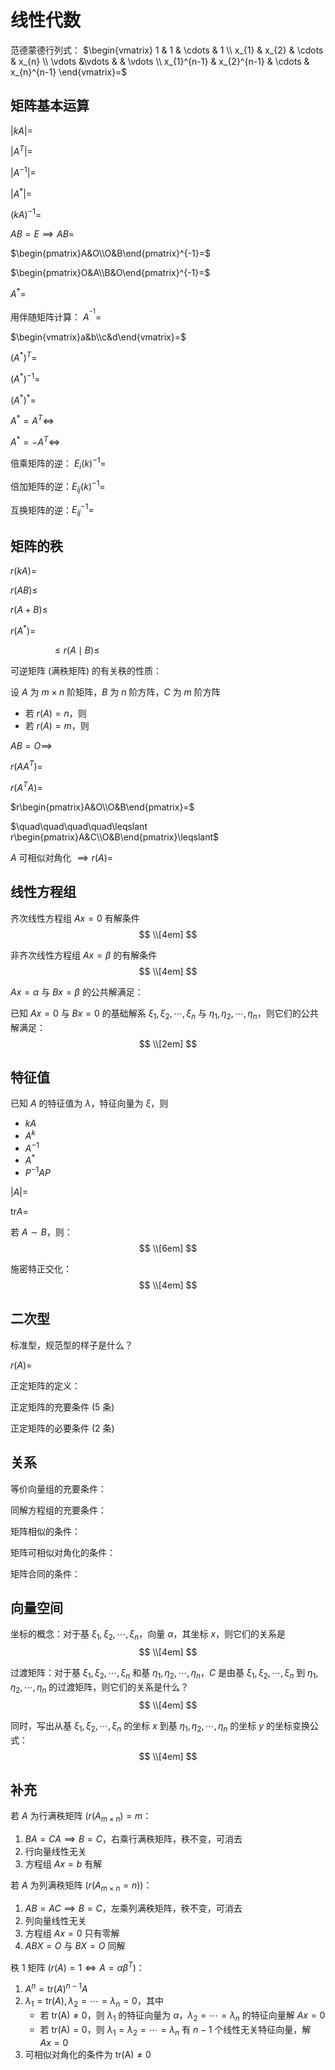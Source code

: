 # 线性代数

范德蒙德行列式：
$\begin{vmatrix} 1 & 1 & \cdots & 1 \\ x_{1} & x_{2} & \cdots & x_{n} \\ \vdots &\vdots &  & \vdots \\ x_{1}^{n-1} & x_{2}^{n-1} & \cdots & x_{n}^{n-1} \end{vmatrix}=$

## 矩阵基本运算

$\lvert kA \rvert=$

$\lvert A^{T} \rvert=$

$\lvert A^{-1} \rvert=$

$\lvert A^{*} \rvert=$

$(kA)^{-1}=$

$AB=E\implies AB=$

$\begin{pmatrix}A&O\\O&B\end{pmatrix}^{-1}=$

$\begin{pmatrix}O&A\\B&O\end{pmatrix}^{-1}=$

$A^{*}=$

用伴随矩阵计算： $A^{^{-1}}=$

$\begin{vmatrix}a&b\\c&d\end{vmatrix}=$

$(A^{*})^{T}=$

$(A^{*})^{-1}=$

$(A^{*})^{*}=$

$A^{*}=A^{T}\iff$

$A^{*}=-A^{T}\iff$

倍乘矩阵的逆： $E_{i}(k)^{-1}=$

倍加矩阵的逆：$E_{ij}(k)^{-1}=$

互换矩阵的逆：$E_{ij}^{-1}=$

## 矩阵的秩

$r(kA)=$

$r(AB)\leqslant$

$r(A+B)\leqslant$

$r(A^{*})=$

$\quad\quad\quad\quad\leqslant r(A\mid B)\leqslant$

可逆矩阵 (满秩矩阵) 的有关秩的性质：

设 $A$ 为 $m\times n$ 阶矩阵，$B$ 为 $n$ 阶方阵，$C$ 为 $m$ 阶方阵
- 若 $r(A)=n$，则
- 若 $r(A)=m$，则

$AB=O\implies$

$r(AA^{T})=$

$r(A^{T}A)=$

$r\begin{pmatrix}A&O\\O&B\end{pmatrix}=$

$\quad\quad\quad\quad\leqslant r\begin{pmatrix}A&C\\O&B\end{pmatrix}\leqslant$

$A$ 可相似对角化 $\implies r(A)=$

## 线性方程组

齐次线性方程组 $Ax=0$ 有解条件
$$
\\[4em]
$$

非齐次线性方程组 $Ax=\beta$ 的有解条件
$$
\\[4em]
$$

$Ax=\alpha$ 与 $Bx=\beta$ 的公共解满足：

已知 $Ax=0$ 与 $Bx=0$ 的基础解系 $\xi_{1},\xi_{2},\cdots,\xi_{n}$ 与 $\eta_{1},\eta_{2},\cdots,\eta_{n}$，则它们的公共解满足：
$$
\\[2em]
$$

## 特征值

已知 $A$ 的特征值为 $\lambda$，特征向量为 $\xi$，则
- $kA$
- $A^{k}$
- $A^{-1}$
- $A^{*}$
- $P^{-1}AP$

$\lvert A \rvert=$

$\text{tr}A=$

若 $A\sim B$，则：
$$
\\[6em]
$$

施密特正交化：
$$
\\[4em]
$$

## 二次型

标准型，规范型的样子是什么？

$r(A)=$

正定矩阵的定义：

正定矩阵的充要条件 (5 条)

正定矩阵的必要条件 (2 条)

## 关系

等价向量组的充要条件：

同解方程组的充要条件：

矩阵相似的条件：

矩阵可相似对角化的条件：

矩阵合同的条件：

## 向量空间

坐标的概念：对于基 $\xi_{1},\xi_{2},\cdots,\xi_{n}$，向量 $\alpha$，其坐标 $x$，则它们的关系是
$$
\\[4em]
$$

过渡矩阵：对于基 $\xi_{1},\xi_{2},\cdots,\xi_{n}$ 和基 $\eta_{1},\eta_{2},\cdots,\eta_{n}$，$C$ 是由基 $\xi_{1},\xi_{2},\cdots,\xi_{n}$ 到 $\eta_{1},\eta_{2},\cdots,\eta_{n}$ 的过渡矩阵，则它们的关系是什么？
$$
\\[4em]
$$

同时，写出从基 $\xi_{1},\xi_{2},\cdots,\xi_{n}$ 的坐标 $x$ 到基 $\eta_{1},\eta_{2},\cdots,\eta_{n}$ 的坐标 $y$ 的坐标变换公式：
$$
\\[4em]
$$

## 补充

若 $A$ 为行满秩矩阵 ($r(A_{m\times n})=m$：
1. $BA=CA\implies B=C$，右乘行满秩矩阵，秩不变，可消去
2. 行向量线性无关
3. 方程组 $Ax=b$ 有解

若 $A$ 为列满秩矩阵 ($r(A_{m\times n}=n)$)：
1. $AB=AC\implies B=C$，左乘列满秩矩阵，秩不变，可消去
2. 列向量线性无关
3. 方程组 $Ax=0$ 只有零解
4. $ABX=O$ 与 $BX=O$ 同解

秩 1 矩阵 ($r(A)=1\iff A=\alpha\beta^{T}$)：
1. $A^{n}=\text{tr}(A)^{n-1}A$
2. $\lambda_{1}=\text{tr}(A),\lambda_{2}=\cdots=\lambda _n=0$，其中
	- 若 $\text{tr(A)}\neq 0$，则 $\lambda_{1}$ 的特征向量为 $\alpha$，$\lambda_{2}=\cdots=\lambda_{n}$ 的特征向量解 $Ax=0$
	- 若 $\text{tr(A)}=0$，则 $\lambda_{1}=\lambda_{2}=\cdots=\lambda_{n}$ 有 $n-1$ 个线性无关特征向量，解 $Ax=0$
3. 可相似对角化的条件为 $\text{tr(A)}\neq 0$
